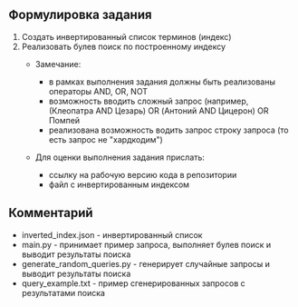 ## Формулировка задания 

1. Создать инвертированный список терминов (индекс)
2. Реализовать булев поиск по построенному индексу
   - Замечание:  
     - в рамках выполнения задания должны быть реализованы операторы AND, OR, NOT
     - возможность вводить сложный запрос (например, (Клеопатра AND Цезарь) OR (Антоний AND Цицерон) OR Помпей
     - реализована возможность водить запрос строку запроса (то есть запрос не "хардкодим")

   - Для оценки выполнения задания прислать:
     - ссылку на рабочую версию кода в репозитории
     - файл с инвертированным индексом

## Комментарий

- inverted_index.json - инвертированный список
- main.py - принимает пример запроса, выполняет булев поиск и выводит результаты поиска
- generate_random_queries.py - генерирует случайные запросы и выводит результаты поиска
- query_example.txt - пример сгенерированных запросов с результатами поиска
